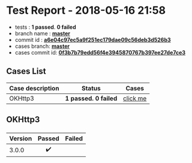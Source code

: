 # Test Report - 2018-05-16 21:58

- tests  : **1 passed**. **0 failed**
- branch name : **[master](https://github.com/apache/incubator-skywalking/tree/master)**
- commit id : **[a6e04c97ec5a9f251ec179dae09c56deb3d526b3](https://github.com/apache/incubator-skywalking/commit/a6e04c97ec5a9f251ec179dae09c56deb3d526b3)**
- cases branch: **[master](https://github.com/SkywalkingTest/skywalking-autotest-scenarios/tree/master)**
- cases commit id: **[0f3b7b79edd56f4e3945870767b397ee27de7ce3](https://github.com/SkywalkingTest/skywalking-autotest-scenarios/commit/0f3b7b79edd56f4e3945870767b397ee27de7ce3)**

## Cases List

| Case description | Status | Cases|
|:-----|:-----:|:-----:|
|OKHttp3| **1 passed. 0 failed**| [click me](#okhttp3) |

## OKHttp3

### 
|  Version     | Passed | Failed|
|:------------- |:-------:|:-----:|
| 3.0.0  | :heavy_check_mark:||

